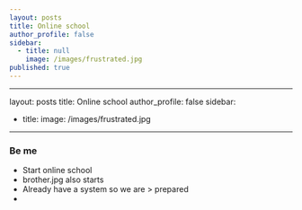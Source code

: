 ```yaml
---
layout: posts
title: Online school
author_profile: false
sidebar:
  - title: null
    image: /images/frustrated.jpg
published: true
---
```

---
layout: posts
title: Online school
author_profile: false
sidebar:
  - title: 
    image: /images/frustrated.jpg
---

### Be me
- Start online school
- brother.jpg also starts 
- Already have a system so we are > prepared
- 



